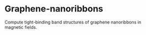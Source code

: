 Graphene-nanoribbons
====================

Compute tight-binding band structures of graphene nanoribbons in magnetic fields.
